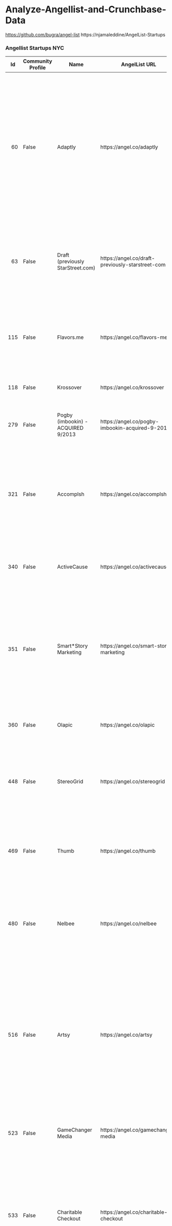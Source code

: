 # Analyze-Angellist-and-Crunchbase-Data



https://github.com/bugra/angel-list
https://njamaleddine/AngelList-Startups

### Angellist Startups NYC
<table class="table table-bordered table-hover table-condensed">
<thead><tr><th title="Field #1">Id</th>
<th title="Field #2">Community Profile</th>
<th title="Field #3">Name</th>
<th title="Field #4">AngelList URL</th>
<th title="Field #5">Logo URL</th>
<th title="Field #6">Thumbnail URL</th>
<th title="Field #7">Quality</th>
<th title="Field #8">Product Description</th>
<th title="Field #9">High Concept</th>
<th title="Field #10">Followers</th>
<th title="Field #11">Company URL</th>
<th title="Field #12">Created At</th>
<th title="Field #13">Updated At</th>
<th title="Field #14">Twitter</th>
<th title="Field #15">Blog</th>
<th title="Field #16">Video URL</th>
<th title="Field #17">City</th>
</tr></thead>
<tbody><tr>
<td align="right">60</td>
<td>False</td>
<td>Adaptly</td>
<td>https://angel.co/adaptly</td>
<td>https://d1qb2nb5cznatu.cloudfront.net/startups/i/60-612f0f37d34a76c71433b4dfc6e518ed-medium_jpg.jpg?buster=1324935948</td>
<td>https://d1qb2nb5cznatu.cloudfront.net/startups/i/60-612f0f37d34a76c71433b4dfc6e518ed-thumb_jpg.jpg?buster=1324935948</td>
<td align="right">10</td>
<td>Adaptly provides unique social buying experiences for advertisers seeking solutions that span the entire marketing funnel. Our success and innovation in creating strategic brand marketing solutions is built on a foundation of transparency, quality and performance. With powerful technology and social marketing expertise at our core, Adaptly excels at driving value and ROI for clients across the offline and online bridge.<br/><br/>Founded in 2010 by Nikhil Sethi and Garrett Ullom, Adaptly was incubated through DreamIt Ventures and is now based in New York City. Investors include Valhalla Partners, Time Warner Investments, First Round Capital, Charles River Ventures, Lerer Ventures, kbs+p Ventures, Vivi Nevo and more. Adaptlys clients include brands and agencies such as PepsiCo, Diageo, Showtime, Big Fuel, Kraft Foods and hundreds more. For more information, please visit www.Adaptly.com.</td>
<td>The Easiest Way to Advertise Across The Social Web.</td>
<td align="right">326</td>
<td>http://www.adaptly.com</td>
<td>2010-07-26T22:52:29Z</td>
<td>2013-10-28T21:13:50Z</td>
<td>http://www.twitter.com/adaptly</td>
<td>http://talk.adaptly.com</td>
<td> </td>
<td>New York City</td>
</tr>
<tr>
<td align="right">63</td>
<td>False</td>
<td>Draft (previously StarStreet.com)</td>
<td>https://angel.co/draft-previously-starstreet-com</td>
<td>https://d1qb2nb5cznatu.cloudfront.net/startups/i/63-75f1974a84adcdfbb41af089c113d7da-medium_jpg.jpg?buster=1410810557</td>
<td>https://d1qb2nb5cznatu.cloudfront.net/startups/i/63-75f1974a84adcdfbb41af089c113d7da-thumb_jpg.jpg?buster=1410810557</td>
<td align="right">10</td>
<td>StarStreet.com was recently sold to DraftKings but the team behind StarStreet is staying independent, working on a new game, Draft.  <br/><br/>Draft is a head-to-head fantasy game built for the ground up for iOS. Draft has taken all the learnings the team has from over five years building innovative fantasy games. <br/><br/>Fantasy sports players deserve a great mobile experience. Draft is coming.</td>
<td>Real money, one-day, mobile fantasy sports</td>
<td align="right">355</td>
<td>http://playdraft.com</td>
<td>2010-07-02T07:00:00Z</td>
<td>2014-09-15T20:00:05Z</td>
<td>http://twitter.com/PlayDraft</td>
<td> </td>
<td> </td>
<td>New York City</td>
</tr>
<tr>
<td align="right">115</td>
<td>False</td>
<td>Flavors.me</td>
<td>https://angel.co/flavors-me</td>
<td>https://d1qb2nb5cznatu.cloudfront.net/startups/i/115-fe24cf16e99dd8f5d42d6a2d8a74b185-medium_jpg.jpg?buster=1335827357</td>
<td>https://d1qb2nb5cznatu.cloudfront.net/startups/i/115-fe24cf16e99dd8f5d42d6a2d8a74b185-thumb_jpg.jpg?buster=1335827357</td>
<td align="right">9</td>
<td>Flavors.me allows anyone to make a branded web presence using personal content from around the Internet. It automatically organizes all kinds of information  Tumblr blog posts, Twitter status updates, YouTube videos, Last.fm music listening habits, Flickr photos, LinkedIn resume details, Etsy store listings and more  into a constantly growing, interactive montage that is ideal for personal homepages, lifestreaming, portfolios, brand marketing  and everything in between.</td>
<td>Social media-based web presence builder</td>
<td align="right">152</td>
<td>http://flavors.me</td>
<td>2010-08-01T07:40:49Z</td>
<td>2013-06-26T21:43:24Z</td>
<td>http://twitter.com/flavorsme</td>
<td>http://blog.flavors.me</td>
<td>http://vimeo.com/7105366</td>
<td>New York City</td>
</tr>
<tr>
<td align="right">118</td>
<td>False</td>
<td>Krossover</td>
<td>https://angel.co/krossover</td>
<td>https://d1qb2nb5cznatu.cloudfront.net/startups/i/118-154bb70102453278fdab8311af5e78d3-medium_jpg.jpg?buster=1370569576</td>
<td>https://d1qb2nb5cznatu.cloudfront.net/startups/i/118-154bb70102453278fdab8311af5e78d3-thumb_jpg.jpg?buster=1370569576</td>
<td align="right">8</td>
<td>Krossover sIQ is a mobile application that allows anyone to test their perceptual ability in sports (otherwise known as your Sports IQ).</td>
<td>Friday Night Lights meets Moneyball</td>
<td align="right">217</td>
<td>http://www.krossover.com</td>
<td>2010-08-01T19:44:06Z</td>
<td>2014-06-19T18:45:11Z</td>
<td>http://twitter.com/krossovr</td>
<td>http://www.krossover.com/blog</td>
<td>https://www.youtube.com/watch?v=jjicv2gGoa8</td>
<td>New York City</td>
</tr>
<tr>
<td align="right">279</td>
<td>False</td>
<td>Pogby (imbookin) - ACQUIRED 9/2013</td>
<td>https://angel.co/pogby-imbookin-acquired-9-2013</td>
<td>https://d1qb2nb5cznatu.cloudfront.net/startups/i/279-e9a9c4966b6638634c38634c3eef4c20-medium_jpg.jpg?buster=1321306396</td>
<td>https://d1qb2nb5cznatu.cloudfront.net/startups/i/279-e9a9c4966b6638634c38634c3eef4c20-thumb_jpg.jpg?buster=1321306396</td>
<td align="right">7</td>
<td>imbookin (Pogby) is the first web solution/marketplace to provide event planners and suppliers with real-time venue availability and the ability to reserve and book a venue for an event.  We have been referred to as the &quot;OpenTable for Events&quot; and the &quot;Expedia of Event Packages.&quot;</td>
<td>The First Event Marketplace (Connecting Venues with Consumer Channels)</td>
<td align="right">94</td>
<td>http://www.pogby.com</td>
<td>2010-08-23T14:59:25Z</td>
<td>2013-10-15T16:17:58Z</td>
<td>http://twitter.com/imbookin</td>
<td>http://blog.imbookin.com</td>
<td>http://www.youtube.com/v/TRXE1gTAc4E?version=3&amp;amp;hl=en_US&amp;ap=%2526fmt%3D18&amp;rel=0</td>
<td>New York City</td>
</tr>
<tr>
<td align="right">321</td>
<td>False</td>
<td>Accomplsh</td>
<td>https://angel.co/accomplsh</td>
<td>https://d1qb2nb5cznatu.cloudfront.net/startups/i/321-241aa4c324c2d1793edbf54e3f000e53-medium_jpg.jpg?buster=1393053389</td>
<td>https://d1qb2nb5cznatu.cloudfront.net/startups/i/321-241aa4c324c2d1793edbf54e3f000e53-thumb_jpg.jpg?buster=1393053389</td>
<td align="right">5</td>
<td>Accomplsh is a company dedicated to building the tools that help you to become the person you want to be.<br/><br/>Starting with Accompl.sh, the online community dedicated to sharing your journey toward reaching your goals, Accomplsh as a company has expanded to include an iPhone app called Focus, which is aimed at helping you to stay on task each day. <br/><br/>Over time our portfolio will expand to include multiple offerings all in service of making your life better.</td>
<td>For a more awesome you.</td>
<td align="right">62</td>
<td>http://accomplsh.co</td>
<td>2010-08-27T08:42:02Z</td>
<td>2014-04-23T20:03:53Z</td>
<td>http://twitter.com/accomplshco</td>
<td>https://medium.com/a-more-awesome-you</td>
<td> </td>
<td>New York City</td>
</tr>
<tr>
<td align="right">340</td>
<td>False</td>
<td>ActiveCause</td>
<td>https://angel.co/activecause</td>
<td>https://d1qb2nb5cznatu.cloudfront.net/startups/i/340-5f74d13dcae193c5029268badd276307-medium_jpg.jpg?buster=1378155902</td>
<td>https://d1qb2nb5cznatu.cloudfront.net/startups/i/340-5f74d13dcae193c5029268badd276307-thumb_jpg.jpg?buster=1378155902</td>
<td align="right">4</td>
<td>ActiveCause Workplace Giving is a loyalty and gaming platform for companies to reward socially responsible behavior. <br/><br/>Employees and customers &quot;do good&quot;, companies reward them.  Behaviors get reported through a social report card (can be reused in press and annual reports).</td>
<td>A loyalty and gaming platform to reward socially responsible behavior</td>
<td align="right">9</td>
<td>http://activecause.com</td>
<td>2010-08-30T19:03:40Z</td>
<td>2013-09-02T21:05:05Z</td>
<td>http://twitter.com/activecause</td>
<td> </td>
<td> </td>
<td>New York City</td>
</tr>
<tr>
<td align="right">351</td>
<td>False</td>
<td>Smart*Story Marketing</td>
<td>https://angel.co/smart-story-marketing</td>
<td>https://d1qb2nb5cznatu.cloudfront.net/startups/i/351-dd96af43ac103967f6a6f1e9d5c2f34a-medium_jpg.jpg?buster=1347929338</td>
<td>https://d1qb2nb5cznatu.cloudfront.net/startups/i/351-dd96af43ac103967f6a6f1e9d5c2f34a-thumb_jpg.jpg?buster=1347929338</td>
<td align="right">4</td>
<td>Our software Optimizes Marketing Communications with AI-based Marketing Mathematics. It listens to target audiences, identifies potential brand advocates, understands their interests, and delivers timely, relevant content that appears like compelling 1:1 marketing.<br/><br/>Smart*Story is The Breakthrough Solution that uses Smart*Data to find and court the Right People at the Right Time. Smart*Brands are automatically built that deliver Content/Advertising with high accuracy and efficiencies and our Marketing Math optimizes global reach and revenue $$$ earning CMOs the respect from CEOs/boards they deserve.</td>
<td>Smart*Story + Smart*Data builds deep Customer Relationships that Drive Sales</td>
<td align="right">17</td>
<td>http://www.aixmarketing.com</td>
<td>2010-08-31T19:41:51Z</td>
<td>2014-04-19T14:53:18Z</td>
<td>http://twitter.com/@jzagro</td>
<td> </td>
<td> </td>
<td>New York City</td>
</tr>
<tr>
<td align="right">360</td>
<td>False</td>
<td>Olapic</td>
<td>https://angel.co/olapic</td>
<td>https://d1qb2nb5cznatu.cloudfront.net/startups/i/360-466f07ed7bfb24f4a9d4f159d8d8fa90-medium_jpg.jpg?buster=1381176596</td>
<td>https://d1qb2nb5cznatu.cloudfront.net/startups/i/360-466f07ed7bfb24f4a9d4f159d8d8fa90-thumb_jpg.jpg?buster=1381176596</td>
<td align="right">7</td>
<td>Olapic helps brands shape unique e-commerce experiences with the social media content their users create.</td>
<td>Shaping unique e-commerce experiences with social media</td>
<td align="right">220</td>
<td>http://olapic.com</td>
<td>2010-09-01T14:33:23Z</td>
<td>2014-02-18T16:20:26Z</td>
<td>http://twitter.com/olapic</td>
<td>http://olapic.com/blog</td>
<td>http://www.youtube.com/watch?v=VooTv2Y6KDE</td>
<td>New York City</td>
</tr>
<tr>
<td align="right">448</td>
<td>False</td>
<td>StereoGrid</td>
<td>https://angel.co/stereogrid</td>
<td>https://d1qb2nb5cznatu.cloudfront.net/startups/i/448-c208dafd8a4271c7b3b7b236cb718cbc-medium_jpg.jpg?buster=1330909042</td>
<td>https://d1qb2nb5cznatu.cloudfront.net/startups/i/448-c208dafd8a4271c7b3b7b236cb718cbc-thumb_jpg.jpg?buster=1330909042</td>
<td align="right">4</td>
<td>StereoGrid leverages artists existing press lists and the StereoGrid Network of music websites to distribute new music releases to the world. <br/><br/>We provide artists with valuable analytics on how their music spreads across the ether of the music web while engaging and capturing new fans. We then provide music websites with deep audience insights on how their visitors engage with the music they share.</td>
<td>Viral, Controlled, &amp; Measured Music Distribution to the World.</td>
<td align="right">7</td>
<td>http://www.stereogrid.com</td>
<td>2010-09-11T22:40:12Z</td>
<td>2013-06-26T21:43:37Z</td>
<td>http://twitter.com/stereogrid</td>
<td>http://blog.stereogrid.com</td>
<td> </td>
<td>New York City</td>
</tr>
<tr>
<td align="right">469</td>
<td>False</td>
<td>Thumb</td>
<td>https://angel.co/thumb</td>
<td>https://d1qb2nb5cznatu.cloudfront.net/startups/i/469-28fda1af5475bf1ea9a64cafce995a6a-medium_jpg.jpg?buster=1353527236</td>
<td>https://d1qb2nb5cznatu.cloudfront.net/startups/i/469-28fda1af5475bf1ea9a64cafce995a6a-thumb_jpg.jpg?buster=1353527236</td>
<td align="right">10</td>
<td>*Acquired by Ypulse in June &#39;13.  <br/><br/>Thumb is the leading mobile social network that helps people get instant opinions.  The company and service has been featured by CNN, TechCrunch, Ad Age, and many others.  The service is growing with users are spending over 4 hours per month and producing over 1 billion responses to 20 million questions on a yearly basis.</td>
<td>Leading mobile social network that helps people get instant opinions</td>
<td align="right">323</td>
<td>http://www.thumb.it</td>
<td>2010-09-14T20:40:58Z</td>
<td>2014-09-12T21:43:18Z</td>
<td>http://www.twitter.com/thumb</td>
<td> </td>
<td> </td>
<td>New York City</td>
</tr>
<tr>
<td align="right">480</td>
<td>False</td>
<td>Nelbee </td>
<td>https://angel.co/nelbee</td>
<td>https://d1qb2nb5cznatu.cloudfront.net/startups/i/480-c526bdfb3c0b47a23db96864fdfd13ed-medium_jpg.jpg?buster=1315770900</td>
<td>https://d1qb2nb5cznatu.cloudfront.net/startups/i/480-c526bdfb3c0b47a23db96864fdfd13ed-thumb_jpg.jpg?buster=1315770900</td>
<td align="right">4</td>
<td>Nelbee delivers qualified leads to real estate brokers with our uniquely scalable proprietary scoring algorithm and patent pending real-time scheduler. <br/><br/>We score leads on a 6 question calculation, deliver it to brokers in the local area, and the first to contact gets the buyer. Quality deal flow and online scheduling integration with all properties on Nelbee saves brokers 20 hours a week and makes them more money in less time.</td>
<td>OpenTable for Real Estate Leads</td>
<td align="right">62</td>
<td>http://nelbee.com</td>
<td>2010-09-15T20:54:27Z</td>
<td>2013-08-03T19:59:54Z</td>
<td>http://twitter.com/nelbeenews</td>
<td>http://blog.nelbee.com</td>
<td>http://www.youtube.com/watch?v=VDvS6Sy5mxM</td>
<td>New York City</td>
</tr>
<tr>
<td align="right">516</td>
<td>False</td>
<td>Artsy</td>
<td>https://angel.co/artsy</td>
<td>https://d1qb2nb5cznatu.cloudfront.net/startups/i/516-6f81e587aba9e57bcfe8a9eace707290-medium_jpg.jpg?buster=1397676864</td>
<td>https://d1qb2nb5cznatu.cloudfront.net/startups/i/516-6f81e587aba9e57bcfe8a9eace707290-thumb_jpg.jpg?buster=1397676864</td>
<td align="right">10</td>
<td>Artsys mission is to make all the worlds art accessible to anyone with an Internet connection. We are an online platform for discovering, learning about, and collecting art. Our growing collection comprises 125,000+ artworks by 25,000+ artists from leading art fairs, galleries, museums, and art institutions. Artsy provides one of the largest collections of contemporary art available online.<br/><br/>Powered by The Art Genome Projecta way of providing pathways for discovery for experts and non-experts alikeArtsy hopes to foster new generations of art lovers, museum-goers, collectors, and patrons. We are honored to partner with 1,500+ leading galleries, as well as 200+ museums and institutional partners from around the globe.<br/><br/>See Artsy&#39;s 2013 Year in Review: http://2013.artsy.net</td>
<td>Spotify for the Art World</td>
<td align="right">1665</td>
<td>http://artsy.net</td>
<td>2010-09-21T05:51:18Z</td>
<td>2014-04-17T22:19:46Z</td>
<td>http://twitter.com/artsy</td>
<td>http://artsy.github.com</td>
<td> </td>
<td>New York City</td>
</tr>
<tr>
<td align="right">523</td>
<td>False</td>
<td>GameChanger Media</td>
<td>https://angel.co/gamechanger-media</td>
<td>https://d1qb2nb5cznatu.cloudfront.net/startups/i/523-a53cee1a9fd0a97a993383b366153d51-medium_jpg.jpg?buster=1396467456</td>
<td>https://d1qb2nb5cznatu.cloudfront.net/startups/i/523-a53cee1a9fd0a97a993383b366153d51-thumb_jpg.jpg?buster=1396467456</td>
<td align="right">8</td>
<td>GameChanger is changing the way local amateur sports teams collect, manage and share information. <br/><br/>Our mobile app and website provide scorekeeping, stats, live GameStream plays and recap stories for thousands of amateur teams.</td>
<td>Our software helps amateur sports teams be more efficient, informed and connected</td>
<td align="right">186</td>
<td>http://www.GameChanger.io</td>
<td>2010-09-21T19:41:25Z</td>
<td>2014-04-02T19:37:44Z</td>
<td>http://www.twitter.com/tedsullivan29</td>
<td>http://blog.gamechanger.io</td>
<td>http://www.gamechanger.io/video</td>
<td>New York City</td>
</tr>
<tr>
<td align="right">533</td>
<td>False</td>
<td>Charitable Checkout</td>
<td>https://angel.co/charitable-checkout</td>
<td>https://d1qb2nb5cznatu.cloudfront.net/startups/i/533-33ecaa75d9ca800a711f51eb0bea86c6-medium_jpg.jpg?buster=1383314638</td>
<td>https://d1qb2nb5cznatu.cloudfront.net/startups/i/533-33ecaa75d9ca800a711f51eb0bea86c6-thumb_jpg.jpg?buster=1383314638</td>
<td align="right">6</td>
<td>Charitable Checkout&#39;s &#39;Rewarded Giving&#39; cause-marketing service enables companies of all sizes to measurably enhance their corporate image while simultaneously driving customer acquisition and sales.  When consumers give to a business-endorsed cause, they get redeemable rewards like discounts or loyalty points, and they are publicly thanked in social media.   <br/><br/>The full-service version of the platform has powered cause-related marketing and contesting campaigns for major brands and celebrities like HGTV, Omaha Steaks, Live Nation and Shakira, whereas the DIY SaaS version is optimized for the needs and budgets of small and medium businesses.</td>
<td>Rewarded Giving </td>
<td align="right">120</td>
<td>http://charitablecheckout.com</td>
<td>2010-09-22T12:29:14Z</td>
<td>2013-12-04T15:33:07Z</td>
<td>http://twitter.com/rewardedgiving</td>
<td>http://blog.charitablecheckout.com</td>
<td> </td>
<td>New York City</td>
</tr>
<tr>
<td align="right">534</td>
<td>False</td>
<td>ClrTouch</td>
<td>https://angel.co/clrtouch</td>
<td>https://d1qb2nb5cznatu.cloudfront.net/startups/i/534-6eb1fc35e8cc6e7b4998b647bf98602c-medium_jpg.jpg?buster=1317234126</td>
<td>https://d1qb2nb5cznatu.cloudfront.net/startups/i/534-6eb1fc35e8cc6e7b4998b647bf98602c-thumb_jpg.jpg?buster=1317234126</td>
<td align="right">5</td>
<td>ClrTouch empowers publishers to deliver tablet ad formats that are designed for touch and gesture interactions. WIth ClrTouch publishers can drive additional revenue from their current tablet inventory by providing advertisers with a ad experience that is tailored to the device. </td>
<td>Tablet ad formats that are designed for touch and gesture interactions.</td>
<td align="right">27</td>
<td>http://clrtouch.com</td>
<td>2010-09-22T16:35:22Z</td>
<td>2013-06-26T21:43:41Z</td>
<td>http://https://twitter.com/clrtouch</td>
<td>http://clrtouch.tumblr.com</td>
<td>http://www.youtube.com/watch?v=n6Ep1SdsD6Y</td>
<td>New York City</td>
</tr>
<tr>
<td align="right">537</td>
<td>False</td>
<td>StepOut</td>
<td>https://angel.co/stepout</td>
<td>https://d1qb2nb5cznatu.cloudfront.net/startups/i/537-caefb5319bb7d1df2ee2724a379b0468-medium_jpg.jpg?buster=1327612718</td>
<td>https://d1qb2nb5cznatu.cloudfront.net/startups/i/537-caefb5319bb7d1df2ee2724a379b0468-thumb_jpg.jpg?buster=1327612718</td>
<td align="right">10</td>
<td>StepOut is India&#39;s #1 place to meet new people, have fun experiences, and form real life relationships. Formerly known as Ignighter, there are over 3 million users on Ignighter and the engaged userbase of twenty-something, progressive Indians is growing by the thousands everyday.</td>
<td>India&#39;s #1 place to meet new people, have fun experiences, &amp; form real life relationships</td>
<td align="right">298</td>
<td>http://stepout.com</td>
<td>2010-09-22T18:58:47Z</td>
<td>2013-06-26T21:43:42Z</td>
<td>http://twitter.com/stepoutnow</td>
<td> </td>
<td> </td>
<td>New York City</td>
</tr>
<tr>
<td align="right">587</td>
<td>False</td>
<td>NearVerse</td>
<td>https://angel.co/nearverse</td>
<td>https://d1qb2nb5cznatu.cloudfront.net/startups/i/587-6bc6af2528ac8676889742c28f146d46-medium_jpg.jpg?buster=1321975104</td>
<td>https://d1qb2nb5cznatu.cloudfront.net/startups/i/587-6bc6af2528ac8676889742c28f146d46-thumb_jpg.jpg?buster=1321975104</td>
<td align="right">8</td>
<td>NearVerse markets LoKast, a mobile cloud service for Spaces. Spaces are flexible real-time interactive mediums accessed by user groups through smartphone apps, and used by application provider and business customers to enhance their offers in event, retail, media, interactive apps, enterprise, and other markets.  NearVerse customers use Spaces for instant messaging and sharing of rich media and files by their users, to serve up promotions and content, and engage users with interactive widgets.</td>
<td>Mobile cloud service for Spaces, real-time interaction mediums on mobile</td>
<td align="right">46</td>
<td>http://www.lokast.com</td>
<td>2010-09-29T15:04:46Z</td>
<td>2013-06-26T21:43:42Z</td>
<td>http://twitter.com/lokastapp</td>
<td>http://www.lokast.com/blog</td>
<td> </td>
<td>New York City</td>
</tr>
<tr>
<td align="right">641</td>
<td>False</td>
<td>Hip Chicas</td>
<td>https://angel.co/hip-chicas</td>
<td>https://d1qb2nb5cznatu.cloudfront.net/startups/i/641-f7ab1610f72e357e409101f5145c11be-medium_jpg.jpg?buster=1392910981</td>
<td>https://d1qb2nb5cznatu.cloudfront.net/startups/i/641-f7ab1610f72e357e409101f5145c11be-thumb_jpg.jpg?buster=1392910981</td>
<td align="right">5</td>
<td>Hip ChicasTM is a multicultural multi-screened game franchise with five smart Latina characters who guide users in social and environmental missions to &quot;Help Improve the Planet&quot; [HIP] throughout Latin America and the US.<br/><br/>This Hispanic-themed franchise is designed to target &quot;post-Dora the Explorer&quot; older demographics. (Dora does $1BN annually with no cultural follow up in the market.)<br/><br/>Users are alerted to missions taking place in familiar places like Macchu Picchu, Tulum, Tikal, Easter Island, Chichen Itza, the Caribbean, Los Angeles, Miami and New York, while engaging the cultures, language and history at each location. <br/><br/>Each mission has multiple levels. Users can skip or speed up levels via in-app purchases. Users can activate friends to help them accomplish missions, providing a viral looping mechanism. They can make friends in multiple languages with canned chat translations for English, Spanish and Portuguese.<br/><br/>Hip Chicas fills a BIG need for culturally relevant content.</td>
<td>A smart Hispanic-themed game franchise for &quot;post-Dora the Explorer&quot; older demos.</td>
<td align="right">37</td>
<td>http://www.hipchicas.com</td>
<td>2010-10-05T22:35:53Z</td>
<td>2014-02-26T18:27:24Z</td>
<td>http://twitter.com/hipchicas</td>
<td>http://twitter.com/hipventure</td>
<td>http://www.youtube.com/watch?v=7sG20bFFCZg</td>
<td>New York City</td>
</tr>
<tr>
<td align="right">652</td>
<td>False</td>
<td>Datadog</td>
<td>https://angel.co/datadog</td>
<td>https://d1qb2nb5cznatu.cloudfront.net/startups/i/652-7dad829fa07a840e0c8886c62dbbf66d-medium_jpg.jpg?buster=1382564393</td>
<td>https://d1qb2nb5cznatu.cloudfront.net/startups/i/652-7dad829fa07a840e0c8886c62dbbf66d-thumb_jpg.jpg?buster=1382564393</td>
<td align="right">9</td>
<td>Datadog is a monitoring service for IT, Operations and Development teams who write and run applications at scale, and want to turn the massive amounts of data produced by their apps, tools and services into actionable insight.<br/><br/>See it in action at http://www.datadog.com</td>
<td>The monitoring &amp; analytics platform for dev and ops teams in the cloud age</td>
<td align="right">64</td>
<td>http://www.datadoghq.com</td>
<td>2010-10-06T18:26:27Z</td>
<td>2013-10-25T02:26:58Z</td>
<td>http://twitter.com/datadoghq</td>
<td>http://www.datadoghq.com/blog</td>
<td> </td>
<td>New York City</td>
</tr>
<tr>
<td align="right">695</td>
<td>False</td>
<td>Shoppable</td>
<td>https://angel.co/shoppable-1</td>
<td>https://d1qb2nb5cznatu.cloudfront.net/startups/i/695-83b617f2a06a49abf02d4c55b4a73485-medium_jpg.jpg?buster=1408026807</td>
<td>https://d1qb2nb5cznatu.cloudfront.net/startups/i/695-83b617f2a06a49abf02d4c55b4a73485-thumb_jpg.jpg?buster=1408026807</td>
<td align="right">8</td>
<td>Shoppable, previously 72Lux, is the simplest way to shop &amp; sell products from multiple retailers within one checkout. This patent-pending technology enables digital publishers to sell the products featured on their websites without the user ever clicking off their site. <br/><br/>The products, from multiple retailers, are sold via a single, white-label checkout, allowing users to conveniently checkout wherever they find a product.<br/><br/>With a signed publishing network of over 75 million monthly unique visitors, the Shoppable platform is robust enough to power the largest publisher sites in the US, yet intuitive enough to be used by non-technical editorial personal. Based on the editorial content being displayed, the site easily curate and promote products within their editorial while allowing the checkout to take place on their website. Shoppable technology is the solution to publishers challenges and in the heart of industries ripe for disruption.</td>
<td>Shoppable allows you to shop &amp; sell products from multiple retailers within one checkout.</td>
<td align="right">427</td>
<td>http://www.Shoppable.com</td>
<td>2010-10-11T05:32:06Z</td>
<td>2014-08-22T16:07:31Z</td>
<td>http://twitter.com/heathermarienyc</td>
<td> </td>
<td>http://vimeo.com/103326413</td>
<td>New York City</td>
</tr>
<tr>
<td align="right">764</td>
<td>False</td>
<td>Decisive </td>
<td>https://angel.co/decisive</td>
<td>https://d1qb2nb5cznatu.cloudfront.net/startups/i/764-44685a80c26899d19a93e7762b9acd4a-medium_jpg.jpg?buster=1394668716</td>
<td>https://d1qb2nb5cznatu.cloudfront.net/startups/i/764-44685a80c26899d19a93e7762b9acd4a-thumb_jpg.jpg?buster=1394668716</td>
<td align="right">9</td>
<td>&quot;We&#39;re fixing mobile advertising.&quot;<br/><br/>We are entering an era where using contextual data from a consumers device can create an ad that is as good as the content it lives beside. Still, most mobile advertising fails miserably at this. As an adtech company our job isnt simply to sell more ads. Our job is to create great products that enable ALL advertisers reach and delight consumers. <br/><br/>Every day, the Decisive team works really hard to do two things:<br/><br/>1. Show people ads that they want to see.<br/>2. Give advertisers confidence that their campaign dollars are being spent most effectively.<br/><br/>Our first product is a mobile ad decisioning platform is leveraging RTB, proprietary data, and real time optimization to help advertisers reach the right consumers with the right messages on mobile devices.</td>
<td>Mobile Advertising Made Easy</td>
<td align="right">146</td>
<td>http://www.decisive.is</td>
<td>2010-10-15T19:45:35Z</td>
<td>2014-06-09T23:33:55Z</td>
<td>http://twitter.com/decisiveads</td>
<td>http://blog.decisive.is</td>
<td> </td>
<td>New York City</td>
</tr>
<tr>
<td align="right">775</td>
<td>False</td>
<td>Parse.ly</td>
<td>https://angel.co/parse-ly</td>
<td>https://d1qb2nb5cznatu.cloudfront.net/startups/i/775-15dcdb99f3b0b63a0a8034a0f49da511-medium_jpg.jpg?buster=1356032438</td>
<td>https://d1qb2nb5cznatu.cloudfront.net/startups/i/775-15dcdb99f3b0b63a0a8034a0f49da511-thumb_jpg.jpg?buster=1356032438</td>
<td align="right">9</td>
<td>Parse.ly is a predictive content optimization platform for publishers. We help publishers make better content decisions right now. We also help them plan ahead for greater success tomorrow.<br/><br/>Parse.ly&#39;s flagship product, Dash, is a web analytics system built specific for the needs of large-scale online content publishers. Parse.ly also provides additional services and APIs that help derive new value from their existing content and traffic.</td>
<td>The Content Performance Authority</td>
<td align="right">154</td>
<td>http://parsely.com</td>
<td>2010-10-16T03:31:17Z</td>
<td>2013-09-20T20:44:09Z</td>
<td>http://twitter.com/parsely</td>
<td>http://blog.parsely.com</td>
<td>http://www.youtube.com/watch?v=clKpU9ygaCA</td>
<td>New York City</td>
</tr>
<tr>
<td align="right">826</td>
<td>False</td>
<td>DailyWorth</td>
<td>https://angel.co/dailyworth</td>
<td>https://d1qb2nb5cznatu.cloudfront.net/startups/i/826-a4acf3c57eca16201153a0ad535fa80d-medium_jpg.jpg?buster=1382304242</td>
<td>https://d1qb2nb5cznatu.cloudfront.net/startups/i/826-a4acf3c57eca16201153a0ad535fa80d-thumb_jpg.jpg?buster=1382304242</td>
<td align="right">9</td>
<td>DailyWorth is the leading digital media company for professional women. We are the premiere platform for women on all things money, career and entrepreneurship. We&#39;re closing the income gap by enabling women to reach their maximum earning potential. We&#39;re closing the wealth gap by empowering women to invest and build wealth to fund the lives they want. We&#39;re helping women get the most value for their money, whether theyre purchasing products that enrich their lives, supporting causes they care about or investing in companies they believe in.<br/><br/>We publish exclusive, expert content daily to more than one million female financial decision makers. Explore the website and sign up to get our tips and tools delivered daily to your inbox.</td>
<td>finance media for women</td>
<td align="right">216</td>
<td>http://www.dailyworth.com</td>
<td>2010-10-20T15:07:34Z</td>
<td>2013-10-20T22:28:55Z</td>
<td>http://www.twitter.com/DailyWorth</td>
<td>http://www.dailyworth.com</td>
<td>http://www.youtube.com/watch?v=nc-_1IJ4MGk</td>
<td>New York City</td>
</tr>
<tr>
<td align="right">836</td>
<td>False</td>
<td>StoryDesk</td>
<td>https://angel.co/storydesk</td>
<td>https://d1qb2nb5cznatu.cloudfront.net/startups/i/836-45abbf161a8530f5f634f861a5493709-medium_jpg.jpg?buster=1388494017</td>
<td>https://d1qb2nb5cznatu.cloudfront.net/startups/i/836-45abbf161a8530f5f634f861a5493709-thumb_jpg.jpg?buster=1388494017</td>
<td align="right">6</td>
<td>StoryDesk is an iPad app that helps marketers measure and improve the single most valuable, and neglected, part of the sales funnel:  the sales meeting.<br/><br/>Specifically, StoryDesk lets sales teams 1) consistently deliver engaging, interactive content; and 2) gather data and customer insights from the meeting. The result is a &quot;smart&quot; sales presentation that uses data to improve content and sales technique. For marketers, who spend thousands on leads and collateral but little visibility after the sales team takes over, this is the holy grail: finally, they can connect their spend directly to revenue.<br/><br/>We&#39;re raising money to hire sales and marketing staff. We have the candidates identified and ready to roll.</td>
<td>Smart Sales Presentation Software - the Anti-PowerPoint</td>
<td align="right">73</td>
<td>http://storydesk.com</td>
<td>2010-10-20T22:36:07Z</td>
<td>2014-04-15T17:10:29Z</td>
<td>http://twitter.com/storydesk</td>
<td>http://storydesk.com/blog</td>
<td>http://www.youtube.com/watch?v=GI04IOKUeHA</td>
<td>New York City</td>
</tr>
<tr>
<td align="right">855</td>
<td>False</td>
<td>Vehive</td>
<td>https://angel.co/vehive-1</td>
<td>https://d1qb2nb5cznatu.cloudfront.net/startups/i/855-970803149324eb87977ba9914a3d758f-medium_jpg.jpg?buster=1315770795</td>
<td>https://d1qb2nb5cznatu.cloudfront.net/startups/i/855-970803149324eb87977ba9914a3d758f-thumb_jpg.jpg?buster=1315770795</td>
<td align="right">4</td>
<td>Vehive is an innovative marketplace for chauffeured ground transportation. It is a free, easy- to-use, mobile and online solution for finding, reserving and paying for car services. The platform includes apps for Android and IPhone.<br/><br/>Everywhere in the country, any time, travelers can find, reserve, and even pay for a taxicab, a limousine or corporate car, and an urban or airport shuttle via any mobile device and a web interface</td>
<td>Ground Transportation Marketplace.  Rides anytime, anywhere, any reason.</td>
<td align="right">21</td>
<td>http://vehive.com</td>
<td>2010-10-22T19:19:17Z</td>
<td>2013-06-26T21:43:52Z</td>
<td>http://www.twitter.com/text_a_cab</td>
<td>http://blog.vehive.com</td>
<td> </td>
<td>New York City</td>
</tr>
<tr>
<td align="right">858</td>
<td>True</td>
<td>BusiCopy</td>
<td>https://angel.co/busicopy</td>
<td>https://d1qb2nb5cznatu.cloudfront.net/startups/i/858-c7ec8c87d3fdd7c3873ad37823abe074-medium_jpg.jpg?buster=1315770793</td>
<td>https://d1qb2nb5cznatu.cloudfront.net/startups/i/858-c7ec8c87d3fdd7c3873ad37823abe074-thumb_jpg.jpg?buster=1315770793</td>
<td align="right">3</td>
<td>A social network for businesses. We expect 5% or less of our users to depend on us to create and maintain their web presences. My tech team is 50 software engineers based out of Kathmandu. I am in NYC, my Cofounder is in Kathmandu. We expect to hit profitability right away.</td>
<td>Social Network For Businesses </td>
<td align="right">24</td>
<td>http://www.busicopy.com</td>
<td>2010-10-22T22:03:56Z</td>
<td>2013-08-04T02:27:50Z</td>
<td>http://www.twitter.com/paramendra</td>
<td>http://technbiz.blogspot.com</td>
<td> </td>
<td>New York City</td>
</tr>
<tr>
<td align="right">900</td>
<td>False</td>
<td>Skillshare</td>
<td>https://angel.co/skillshare</td>
<td>https://d1qb2nb5cznatu.cloudfront.net/startups/i/900-0737f07726eed63c303b2107addac8c2-medium_jpg.jpg?buster=1360938251</td>
<td>https://d1qb2nb5cznatu.cloudfront.net/startups/i/900-0737f07726eed63c303b2107addac8c2-thumb_jpg.jpg?buster=1360938251</td>
<td align="right">10</td>
<td>Skillshare is a global learning community for real-world skills. Skillshare offers a platform that allows anyone to teach classes in-person and online. Students can take classes on anything from raising capital for your startup to shooting portraits from Jay-Z&#39;s photographer.</td>
<td>Skillshare is a global learning community for classes. </td>
<td align="right">1770</td>
<td>http://skillshare.com</td>
<td>2010-10-27T01:15:38Z</td>
<td>2013-12-21T17:24:37Z</td>
<td>https://twitter.com/skillshare</td>
<td>http://blog.skillshare.com</td>
<td>http://www.youtube.com/watch?v=A9Nn_koZDNg</td>
<td>New York City</td>
</tr>
<tr>
<td align="right">903</td>
<td>False</td>
<td>Yokal Sports</td>
<td>https://angel.co/yokal-sports</td>
<td>https://d1qb2nb5cznatu.cloudfront.net/startups/i/903-a75a55af9161ef5a5b5335104f6e507e-medium_jpg.jpg?buster=1407970268</td>
<td>https://d1qb2nb5cznatu.cloudfront.net/startups/i/903-a75a55af9161ef5a5b5335104f6e507e-thumb_jpg.jpg?buster=1407970268</td>
<td align="right">5</td>
<td>Company is a multi-channel video network focused on school /  local sports.  Here are a few of our first channels;<br/><br/>You Tube MCN<br/>https://www.youtube.com/edinays1<br/>https://www.youtube.com/edenprairieys1<br/>https://www.youtube.com/hopkinsys<br/>www.youtube.com/BenildeStMarg<br/><br/>Vimeo MCN<br/>https://vimeo.com/edinays<br/>https://vimeo.com/hopkinsys<br/>https://vimeo.com/edenprairieys<br/>https://vimeo.com/benildestmarg<br/><br/>We are going to set up a channel like this for each school in a DMA and will get students to copy our format.<br/><br/>Next we take the video highlights and create enterprise customers who pay a small fee per market and we do this in multiple markets.    We edit highlights into best shots, best games, best teams and different highlights that can generate views for our customers.  <br/><br/>We can produce local sports video at a cost that each brand makes a monthly profit from our video and we do it more markets than anywhere.</td>
<td>Covering school sports</td>
<td align="right">36</td>
<td>http://www.yokalsports.com</td>
<td>2010-10-27T15:34:18Z</td>
<td>2014-08-13T22:51:13Z</td>
<td>https://twitter.com/#!/YSSRTwinCities</td>
<td> </td>
<td>https://www.youtube.com/watch?v=c9_qRhudVi0</td>
<td>New York City</td>
</tr>
<tr>
<td align="right">954</td>
<td>False</td>
<td>Wanderfly</td>
<td>https://angel.co/wanderfly</td>
<td>https://d1qb2nb5cznatu.cloudfront.net/startups/i/954-13fdc4ab72232e61a8f2360ff3593c81-medium_jpg.jpg?buster=1331147063</td>
<td>https://d1qb2nb5cznatu.cloudfront.net/startups/i/954-13fdc4ab72232e61a8f2360ff3593c81-thumb_jpg.jpg?buster=1331147063</td>
<td align="right">10</td>
<td>Wanderfly is the best place to discover and share personalized travel recommendations. Our premise is simple: everyone travels differently, so we all need different recommendations. Were here to make travel planning more personal, simple, fun, human and inspiring.<br/><br/>Here&#39;s what happens on Wanderfly:<br/><br/>1) Recommend your favorite spots<br/>2) Get advice from travelers you trust<br/>3) Find perfect places &amp; experiences for you</td>
<td>Visual travel discovery</td>
<td align="right">497</td>
<td>http://www.wanderfly.com</td>
<td>2010-11-01T20:01:07Z</td>
<td>2013-06-26T21:43:57Z</td>
<td>http://twitter.com/wanderfly</td>
<td>http://blog.wanderfly.com</td>
<td> </td>
<td>New York City</td>
</tr>
<tr>
<td align="right">961</td>
<td>False</td>
<td>Sedgwick &amp; Cedar</td>
<td>https://angel.co/sedgwick-cedar</td>
<td>https://d1qb2nb5cznatu.cloudfront.net/startups/i/961-94ff0a0ab7321cd0df78252095235736-medium_jpg.jpg?buster=1315770744</td>
<td>https://d1qb2nb5cznatu.cloudfront.net/startups/i/961-94ff0a0ab7321cd0df78252095235736-thumb_jpg.jpg?buster=1315770744</td>
<td align="right">2</td>
<td>Sedgwick &amp; Cedar is the authentic birthplace of hip hop culture and music and we own extensive rights and have the founders of the space as owners.   Company has sold movie rights and has script and talent attached and has music ventures (radio syndication) and is licensing its trademark to widen exposure in apparel, footwear, music stuff (think headphones).   <br/><br/>FACEBOOK: http://www.facebook.com/sedgwickandcedar<br/><br/>TWITTER: http://twitter.com/sedgwickcedar</td>
<td>Introducing the forgotten history of Hip Hop culture to a modern global audience</td>
<td align="right">3</td>
<td>http://sc73.com</td>
<td>2010-11-01T22:54:06Z</td>
<td>2013-06-26T21:43:57Z</td>
<td>http://twitter.com/#!/sedgwickcedar</td>
<td>http://www.sc73.com/category/blog</td>
<td>http://youtu.be/nIYyR2kOzXY</td>
<td>New York City</td>
</tr>
<tr>
<td align="right">966</td>
<td>False</td>
<td>UpNext</td>
<td>https://angel.co/upnext</td>
<td>https://d1qb2nb5cznatu.cloudfront.net/startups/i/966-f35602cc1e0ba602f42ea28681a717ad-medium_jpg.jpg?buster=1315770741</td>
<td>https://d1qb2nb5cznatu.cloudfront.net/startups/i/966-f35602cc1e0ba602f42ea28681a717ad-thumb_jpg.jpg?buster=1315770741</td>
<td align="right">9</td>
<td>UpNext is an interactive 3D mapping platform for mobile and touchscreen devices. We are creating the next generation of maps for phones and tablets.  Our partners include major carriers, brands and publications who have built unique mapping applications on top of the UpNext platform.  Check out nationwide vector based maps, UpNext HD Maps, for iPad at http://itunes.apple.com/us/app/upnext-hd-maps/id493032315?mt=8</td>
<td>Reinventing maps for mobile</td>
<td align="right">212</td>
<td>http://www.upnext.com</td>
<td>2010-11-02T17:17:11Z</td>
<td>2013-06-26T21:43:57Z</td>
<td>http://twitter.com/#!/upnext</td>
<td>http://www.upnext.com/blog</td>
<td>http://www.youtube.com/watch?v=j0CiQ37PHIs</td>
<td>New York City</td>
</tr>
<tr>
<td align="right">994</td>
<td>False</td>
<td>RezScore</td>
<td>https://angel.co/rezscore</td>
<td>https://d1qb2nb5cznatu.cloudfront.net/startups/i/994-0ee83f907279a83b4c993f8205637479-medium_jpg.jpg?buster=1315770732</td>
<td>https://d1qb2nb5cznatu.cloudfront.net/startups/i/994-0ee83f907279a83b4c993f8205637479-thumb_jpg.jpg?buster=1315770732</td>
<td align="right">5</td>
<td>RezScore grades your resume (A+ to F) in an instant, thanks to Bayesian models and a dash of NLP. We provide resume upsells under $1K, at 65% margin and scalable capacity. Since launch this year, we&#39;ve hit over 100,000 uploads, now at ~400 daily with 1.1% conversion rates on email.<br/><br/>This fall we&#39;re launching HireScore, a similar toolset for employers to grade job descriptions. Our dream is to create an efficient data-backed marketplace through which the best employees connect with the best jobs.</td>
<td>HubSpot for Hiring</td>
<td align="right">95</td>
<td>http://www.rezscore.com/src/angel</td>
<td>2010-11-03T23:58:50Z</td>
<td>2013-08-03T19:59:54Z</td>
<td>http://twitter.com/#!/RezScore</td>
<td>http://blog.rezscore.com</td>
<td>http://vimeo.com/26585077</td>
<td>New York City</td>
</tr>
</tbody></table>
